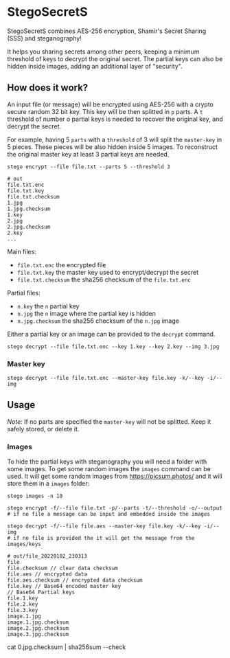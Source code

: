 # StegoSecretS

StegoSecretS combines AES-256 encryption, Shamir's Secret Sharing (SSS) and steganography!

It helps you sharing secrets among other peers, keeping a minimum threshold of keys to decrypt the original secret.
The partial keys can also be hidden inside images, adding an additional layer of "security".

## How does it work?

An input file (or message) will be encrypted using AES-256 with a crypto secure random 32 bit key. This key will be then splitted in `p` parts. A `t` threshold of number o partial keys is needed to recover the original key, and decrypt the secret.

For example, having 5 `parts` with a `threshold` of 3 will split the `master-key` in 5 pieces. These pieces will be also hidden inside 5 images. To reconstruct the original master key at least 3 partial keys are needed.

```
stego encrypt --file file.txt --parts 5 --threshold 3

# out
file.txt.enc
file.txt.key
file.txt.checksum
1.jpg
1.jpg.checksum
1.key
2.jpg
2.jpg.checksum
2.key
...
```

Main files:
- `file.txt.enc` the encrypted file
- `file.txt.key` the master key used to encrypt/decrypt the secret
- `file.txt.checksum` the sha256 checksum of the `file.txt.enc`

Partial files:
- `n.key` the `n` partial key
- `n.jpg` the `n` image where the partial key is hidden
- `n.jpg.checksum` the sha256 checksum of the `n.jpg` image

Either a partial key or an image can be provided to the `decrypt` command.

```
stego decrypt --file file.txt.enc --key 1.key --key 2.key --img 3.jpg
```

### Master key

```
stego decrypt --file file.txt.enc --master-key file.key -k/--key -i/--img
```

## Usage

**Note*:* If no parts are specified the `master-key` will not be splitted. Keep it safely stored, or delete it.

### Images

To hide the partial keys with steganography you will need a folder with some images. To get some random images the `images` command can be used. It will get some random images from https://picsum.photos/ and it will store them in a `images` folder:

```
stego images -n 10
```

```
stego encrypt -f/--file file.txt -p/--parts -t/--threshold -o/--output
# if no file a message can be input and embedded inside the images

stego decrypt -f/--file file.aes --master-key file.key -k/--key -i/--img
# if no file is provided the it will get the message from the images/keys
```


```
# out/file_20220102_230313
file
file.checksum // clear data checksum
file.aes // encrypted data
file.aes.checksum // encrypted data checksum
file.key // Base64 encoded master key
// Base64 Partial keys
file.1.key
file.2.key
file.3.key
image.1.jpg
image.1.jpg.checksum
image.2.jpg.checksum
image.3.jpg.checksum
```


cat 0.jpg.checksum | sha256sum --check